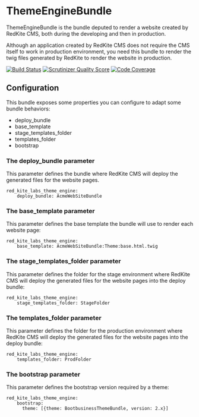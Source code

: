 # ThemeEngineBundle

ThemeEngineBundle is the bundle deputed to render a website created by RedKite CMS,
both during the developing and then in production.

Although an application created by RedKite CMS does not require the CMS itself to
work in production environment, you need this bundle to render the twig files generated 
by RedKite to render the website in production.

[![Build Status](https://secure.travis-ci.org/alphalemon/ThemeEngineBundle.png)](http://travis-ci.org/alphalemon/ThemeEngineBundle)
[![Scrutinizer Quality Score](https://scrutinizer-ci.com/g/redkite-labs/ThemeEngineBundle/badges/quality-score.png?s=934279aec511fe6e7a632af196533fbbfc7b6dbd)](https://scrutinizer-ci.com/g/redkite-labs/ThemeEngineBundle/)
[![Code Coverage](https://scrutinizer-ci.com/g/redkite-labs/ThemeEngineBundle/badges/coverage.png?s=55eabb27d3e1c0229bba357f870fd5ff6d571d5d)](https://scrutinizer-ci.com/g/redkite-labs/ThemeEngineBundle/)

## Configuration
This bundle exposes some properties you can configure to adapt some bundle behaviors:

- deploy_bundle
- base_template
- stage_templates_folder
- templates_folder
- bootstrap

### The deploy_bundle parameter
This parameter defines the bundle where RedKite CMS will deploy the generated files 
for the website pages.

    red_kite_labs_theme_engine:
        deploy_bundle: AcmeWebSiteBundle

### The base_template parameter
This parameter defines the base template the bundle will use to render each website
page:

    red_kite_labs_theme_engine:
        base_template: AcmeWebSiteBundle:Theme:base.html.twig

### The stage_templates_folder parameter
This parameter defines the folder for the stage environment where RedKite CMS will 
deploy the generated files for the website pages into the deploy bundle:

    red_kite_labs_theme_engine:
        stage_templates_folder: StageFolder

### The templates_folder parameter
This parameter defines the folder for the production environment where RedKite CMS will 
deploy the generated files for the website pages into the deploy bundle:

    red_kite_labs_theme_engine:
        templates_folder: ProdFolder

### The bootstrap parameter
This parameter defines the bootstrap version required by a theme:

    red_kite_labs_theme_engine:
        bootstrap:
          theme: [{theme: BootbusinessThemeBundle, version: 2.x}]